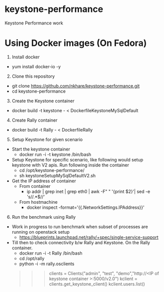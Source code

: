 keystone-performance
====================

Keystone Performance work

Using Docker images (On Fedora)
====================
1. Install docker 
  - yum install docker-io -y

2. Clone this repository
  - git clone https://github.com/nkhare/keystone-performance.git
  - cd keystone-performance

3. Create the Keystone container 
  - docker build -t keystone - < DockerfileKeystoneMySqlDefault 

4. Create Rally container
  - docker build -t Rally - < DockerfileRally

5. Setup Keystone for given scenario  
  - Start the keystone container 
    - docker run -i -t keystone  /bin/bash
  - Setup Keystone for specific scenario, like following would setup
    keystone with V2 apis. Run following inside the container
    - cd /opt/keystone-performance/
    - sh keystoneSetupMySqlDefaultV2.sh
  - Get the IP address of container 
    - From container 
      - ip addr | grep inet | grep eth0 | awk -F" " '{print $2}'| sed -e 's/\/.*$//'
    - From hostmachine 
      - docker inspect -format='{{.NetworkSettings.IPAddress}}' <CONTAINER ID>

6. Run the benchmark using Rally
  - Work in progress to run benchmark when subset of processes are
    running on openstack setup 
    - https://blueprints.launchpad.net/rally/+spec/single-service-support 
  - Till then to check connectivity b/w Rally and Keystone. On the Rally
    container.
    - docker run -i -t Rally  /bin/bash 
    - cd /opt/rally
    - python -i -m rally.osclients 
    >>> clients = Clients("admin", "test", "demo","http://\<IP of keystone container \>:5000/v2.0")
    >>> kclient = clients.get_keystone_client()
    >>> kclient.users.list()
